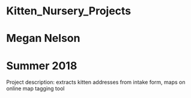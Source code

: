 # Kitten_Nursery_Projects
# Megan Nelson
# Summer 2018

Project description: extracts kitten addresses from intake form, maps on online map tagging tool 
